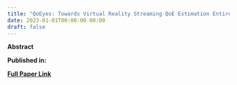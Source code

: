 ```yaml
---
title: "QoEyes: Towards Virtual Reality Streaming QoE Estimation Entirely in the Data Plane"
date: 2023-01-01T00:00:00-00:00
draft: false
---
```


**Abstract**

**Published in:** []()

[**Full Paper Link**]()